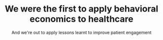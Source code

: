 ---
title: We were the first to apply behavioral economics to healthcare
image: /img/photos/photo1@2x.jpg
bgcolor: 
subtitle: And we're out to apply lessons learnt to improve patient engagement
introduction: Faculty and researchers from across the University of Pennsylvania and other renowned institutions have conducted and continue to research direct patient engagement and behavioral economics based interventions aimed at reducing the disease burden from major U.S. public health problems. Way to Health was born from their frustration around the lack of a platform to quickly develop, test and scale out their ideas.
mission:
  blurbs:
    - title: Our mission
      description: > 
        Commodo labore ea in veniam culpa in sint excepteur dolor minim quis labore officia elit quis fugiat reprehenderit dolore.
    - title: How we do it
      description: >
        Est incididunt dolore nulla occaecat excepteur nulla labore eu nostrud veniam eiusmod deserunt occaecat aute duis laborum do deserunt nostrud enim labore enim nulla nostrud deserunt ullamco exercitation officia.
    - title: Our commitment
      description: >
        Quis excepteur labore voluptate magna id aute ea nostrud fugiat proident cillum adipisicing est incididunt sint fugiat voluptate do qui sunt officia aute in in velit in officia elit ad ad exercitation laboris sint excepteur fugiat ea consequat exercitation.
timeline:
  milestones:
    - date: July 2016
      icon: comments-o
      iconcolor: green
      milestone: 85 studies and 28 peer reviewed publications.
      text: Lorem ipsum non in ut reprehenderit.
    - date: July 2015
      icon: thumbs-o-up
      iconcolor: yellow
      milestone: 50 study milestone is hit
      text: Lorem ipsum non in ut reprehenderit.
    - date: Jan 2014
      icon: universal-access
      iconcolor: green
      milestone: Way to Health is now used as a default platform for BE studies at UPenn and in other institutions
      text: Lorem ipsum non in ut reprehenderit.
    - date: July 2013
      icon: user-md
      iconcolor: blue
      milestone: Way to Health begins to grow it's team
      text: Lorem ipsum non in ut reprehenderit.
    - date: Jan 2012
      icon: flash
      iconcolor: red
      milestone: Way to Health supports 25 studies
      text: Lorem ipsum non in ut reprehenderit.
    - date: Jan 2011
      icon: bell-o
      iconcolor: green
      milestone: First Way to Health study is launched
      text: Study was focused on smoking cessation and using financial incentives to quit smoking. Seminal study.
    - date: July 2010
      icon: snowflake-o
      iconcolor: blue
      milestone: Way to Health is born
      text: Lorem ipsum non in ut reprehenderit.
---